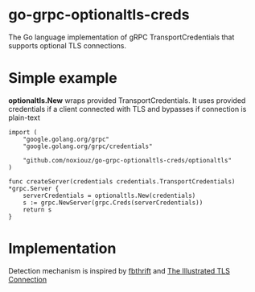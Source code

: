 # go-grpc-optionaltls-creds
The Go language implementation  of gRPC TransportCredentials that supports optional TLS connections.


# Simple example

**optionaltls.New** wraps provided TransportCredentials. It uses provided credentials if a client connected with TLS and bypasses if connection is plain-text

```golang
import (
    "google.golang.org/grpc"
    "google.golang.org/grpc/credentials"

    "github.com/noxiouz/go-grpc-optionaltls-creds/optionaltls"
)

func createServer(credentials credentials.TransportCredentials) *grpc.Server {
    serverCredentials = optionaltls.New(credentials)
    s := grpc.NewServer(grpc.Creds(serverCredentials))
    return s
}
```

# Implementation

Detection mechanism is inspired by [fbthrift](https://github.com/facebook/fbthrift/blob/master/thrift/lib/cpp2/server/peeking/TLSHelper.cpp#L29) and [The Illustrated TLS Connection](https://tls.ulfheim.net/)